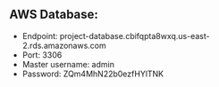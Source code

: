 ## AWS Database:
- Endpoint: project-database.cbifqpta8wxq.us-east-2.rds.amazonaws.com
- Port: 3306
- Master username: admin
- Password: ZQm4MhN22b0ezfHYlTNK